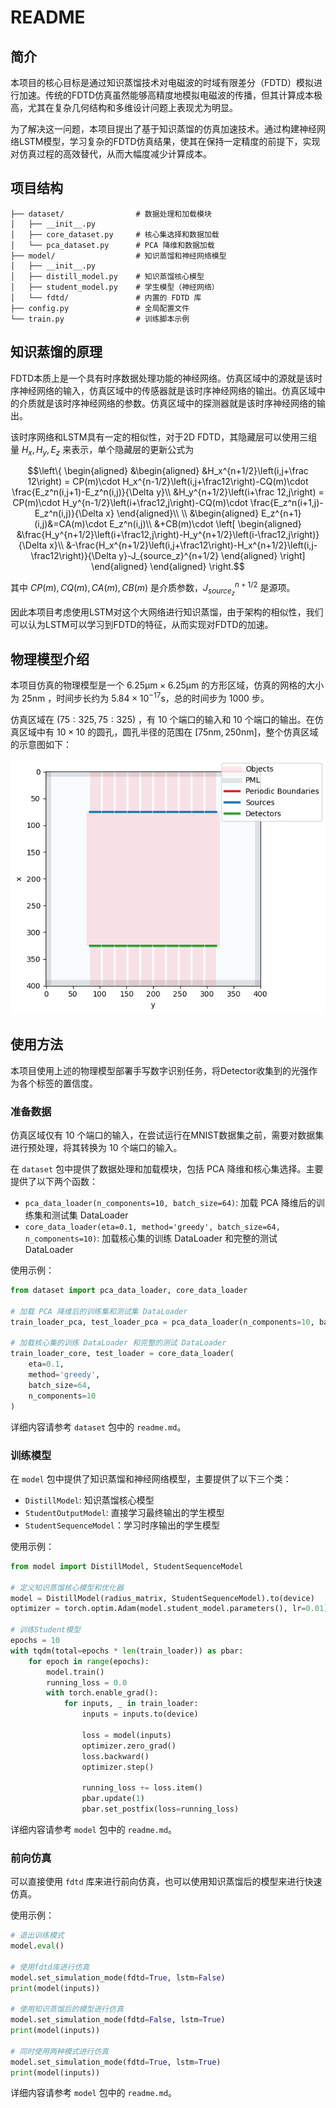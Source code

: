 # README

## 简介

本项目的核心目标是通过知识蒸馏技术对电磁波的时域有限差分（FDTD）模拟进行加速。传统的FDTD仿真虽然能够高精度地模拟电磁波的传播，但其计算成本极高，尤其在复杂几何结构和多维设计问题上表现尤为明显。

为了解决这一问题，本项目提出了基于知识蒸馏的仿真加速技术。通过构建神经网络LSTM模型，学习复杂的FDTD仿真结果，使其在保持一定精度的前提下，实现对仿真过程的高效替代，从而大幅度减少计算成本。

## 项目结构

```
├── dataset/                # 数据处理和加载模块
│   ├── __init__.py
│   ├── core_dataset.py     # 核心集选择和数据加载
│   └── pca_dataset.py      # PCA 降维和数据加载
├── model/                  # 知识蒸馏和神经网络模型
│   ├── __init__.py
│   ├── distill_model.py    # 知识蒸馏核心模型
│   ├── student_model.py    # 学生模型（神经网络）
│   └── fdtd/               # 内置的 FDTD 库
├── config.py               # 全局配置文件
└── train.py                # 训练脚本示例
```

## 知识蒸馏的原理

FDTD本质上是一个具有时序数据处理功能的神经网络。仿真区域中的源就是该时序神经网络的输入，仿真区域中的传感器就是该时序神经网络的输出。仿真区域中的介质就是该时序神经网络的参数。仿真区域中的探测器就是该时序神经网络的输出。

该时序网络和LSTM具有一定的相似性，对于2D FDTD，其隐藏层可以使用三组量 $H_x,H_y,E_z$ 来表示，单个隐藏层的更新公式为

```math
\left\{
\begin{aligned}
    &\begin{aligned}
        &H_x^{n+1/2}\left(i,j+\frac 12\right) = CP(m)\cdot H_x^{n-1/2}\left(i,j+\frac12\right)-CQ(m)\cdot \frac{E_z^n(i,j+1)-E_z^n(i,j)}{\Delta y}\\
        &H_y^{n+1/2}\left(i+\frac 12,j\right) = CP(m)\cdot H_y^{n-1/2}\left(i+\frac12,j\right)-CQ(m)\cdot \frac{E_z^n(i+1,j)-E_z^n(i,j)}{\Delta x}
    \end{aligned}\\
    \\
    &\begin{aligned}
        E_z^{n+1}(i,j)&=CA(m)\cdot E_z^n(i,j)\\
        &+CB(m)\cdot \left[
            \begin{aligned}
                &\frac{H_y^{n+1/2}\left(i+\frac12,j\right)-H_y^{n+1/2}\left(i-\frac12,j\right)}{\Delta x}\\
                &-\frac{H_x^{n+1/2}\left(i,j+\frac12\right)-H_x^{n+1/2}\left(i,j-\frac12\right)}{\Delta y}-J_{source_z}^{n+1/2}
            \end{aligned}
        \right]
    \end{aligned}
\end{aligned}
\right.
```

其中 $CP(m),CQ(m),CA(m),CB(m)$ 是介质参数，$J_{source_z}^{n+1/2}$ 是源项。

因此本项目考虑使用LSTM对这个大网络进行知识蒸馏，由于架构的相似性，我们可以认为LSTM可以学习到FDTD的特征，从而实现对FDTD的加速。

## 物理模型介绍

本项目仿真的物理模型是一个 $6.25\mathrm{\mu m} \times 6.25\mathrm{\mu m}$ 的方形区域，仿真的网格的大小为 $25\mathrm{n m}$ ，时间步长约为 $5.84\times 10^{-17}\mathrm s$，总的时间步为 $1000$ 步。

仿真区域在 $(75:325, 75:325)$ ，有 $10$ 个端口的输入和 $10$ 个端口的输出。在仿真区域中有 $10\times 10$ 的圆孔，圆孔半径的范围在 $[75\mathrm{nm}, 250\mathrm{nm}]$，整个仿真区域的示意图如下：

![](https://raw.githubusercontent.com/xincy22/MyImages/main/img/20241010153007.png)

## 使用方法

本项目使用上述的物理模型部署手写数字识别任务，将Detector收集到的光强作为各个标签的置信度。

### 准备数据

仿真区域仅有 $10$ 个端口的输入，在尝试运行在MNIST数据集之前，需要对数据集进行预处理，将其转换为 $10$ 个端口的输入。

在 `dataset` 包中提供了数据处理和加载模块，包括 PCA 降维和核心集选择。主要提供了以下两个函数：

- `pca_data_loader(n_components=10, batch_size=64)`: 加载 PCA 降维后的训练集和测试集 DataLoader
- `core_data_loader(eta=0.1, method='greedy', batch_size=64, n_components=10)`: 加载核心集的训练 DataLoader 和完整的测试 DataLoader

使用示例：

```python
from dataset import pca_data_loader, core_data_loader

# 加载 PCA 降维后的训练集和测试集 DataLoader
train_loader_pca, test_loader_pca = pca_data_loader(n_components=10, batch_size=64)

# 加载核心集的训练 DataLoader 和完整的测试 DataLoader
train_loader_core, test_loader = core_data_loader(
    eta=0.1,
    method='greedy',
    batch_size=64,
    n_components=10
)
```

详细内容请参考 `dataset` 包中的 `readme.md`。

### 训练模型

在 `model` 包中提供了知识蒸馏和神经网络模型，主要提供了以下三个类：

- `DistillModel`: 知识蒸馏核心模型
- `StudentOutputModel`: 直接学习最终输出的学生模型
- `StudentSequenceModel`：学习时序输出的学生模型

使用示例：

```python
from model import DistillModel, StudentSequenceModel

# 定义知识蒸馏核心模型和优化器
model = DistillModel(radius_matrix, StudentSequenceModel).to(device)
optimizer = torch.optim.Adam(model.student_model.parameters(), lr=0.01)

# 训练Student模型
epochs = 10
with tqdm(total=epochs * len(train_loader)) as pbar:
    for epoch in range(epochs):
        model.train()
        running_loss = 0.0
        with torch.enable_grad():
            for inputs, _ in train_loader:
                inputs = inputs.to(device)
                
                loss = model(inputs)
                optimizer.zero_grad()
                loss.backward()
                optimizer.step()
                
                running_loss += loss.item()
                pbar.update(1)
                pbar.set_postfix(loss=running_loss)
```

详细内容请参考 `model` 包中的 `readme.md`。

### 前向仿真

可以直接使用 `fdtd` 库来进行前向仿真，也可以使用知识蒸馏后的模型来进行快速仿真。

使用示例：
```python
# 退出训练模式
model.eval()

# 使用fdtd库进行仿真
model.set_simulation_mode(fdtd=True, lstm=False)
print(model(inputs))

# 使用知识蒸馏后的模型进行仿真
model.set_simulation_mode(fdtd=False, lstm=True)
print(model(inputs))

# 同时使用两种模式进行仿真
model.set_simulation_mode(fdtd=True, lstm=True)
print(model(inputs))
```

详细内容请参考 `model` 包中的 `readme.md`。